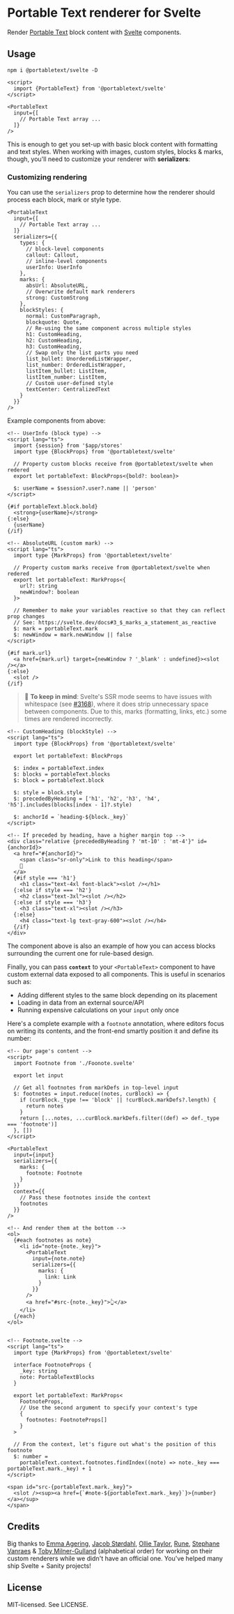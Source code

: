 # Portable Text renderer for Svelte

Render [Portable Text](https://portabletext.org) block content with [Svelte](https://svelte.dev/) components.

## Usage

`npm i @portabletext/svelte -D`

```svelte
<script>
  import {PortableText} from '@portabletext/svelte'
</script>

<PortableText
  input={[
    // Portable Text array ...
  ]}
/>
```

This is enough to get you set-up with basic block content with formatting and text styles. When working with images, custom styles, blocks & marks, though, you'll need to customize your renderer with **serializers**:

### Customizing rendering

You can use the `serializers` prop to determine how the renderer should process each block, mark or style type.

```svelte
<PortableText
  input={[
    // Portable Text array ...
  ]}
  serializers={{
    types: {
      // block-level components
      callout: Callout,
      // inline-level components
      userInfo: UserInfo
    },
    marks: {
      absUrl: AbsoluteURL,
      // Overwrite default mark renderers
      strong: CustomStrong
    },
    blockStyles: {
      normal: CustomParagraph,
      blockquote: Quote,
      // Re-using the same component across multiple styles
      h1: CustomHeading,
      h2: CustomHeading,
      h3: CustomHeading,
      // Swap only the list parts you need
      list_bullet: UnorderedListWrapper,
      list_number: OrderedListWrapper,
      listItem_bullet: ListItem,
      listItem_number: ListItem,
      // Custom user-defined style
      textCenter: CentralizedText
    }
  }}
/>
```

Example components from above:

```svelte
<!-- UserInfo (block type) -->
<script lang="ts">
  import {session} from '$app/stores'
  import type {BlockProps} from '@portabletext/svelte'

  // Property custom blocks receive from @portabletext/svelte when redered
  export let portableText: BlockProps<{bold?: boolean}>

  $: userName = $session?.user?.name || 'person'
</script>

{#if portableText.block.bold}
  <strong>{userName}</strong>
{:else}
  {userName}
{/if}
```

```svelte
<!-- AbsoluteURL (custom mark) -->
<script lang="ts">
  import type {MarkProps} from '@portabletext/svelte'

  // Property custom marks receive from @portabletext/svelte when redered
  export let portableText: MarkProps<{
    url?: string
    newWindow?: boolean
  }>

  // Remember to make your variables reactive so that they can reflect prop changes
  // See: https://svelte.dev/docs#3_$_marks_a_statement_as_reactive
  $: mark = portableText.mark
  $: newWindow = mark.newWindow || false
</script>

{#if mark.url}
  <a href={mark.url} target={newWindow ? '_blank' : undefined}><slot /></a>
{:else}
  <slot />
{/if}
```

> 📌 **To keep in mind**: Svelte's SSR mode seems to have issues with whitespace (see [#3168](https://github.com/sveltejs/svelte/issues/3168)), where it does strip unnecessary space between components. Due to this, marks (formatting, links, etc.) some times are rendered incorrectly.

```svelte
<!-- CustomHeading (blockStyle) -->
<script lang="ts">
  import type {BlockProps} from '@portabletext/svelte'

  export let portableText: BlockProps

  $: index = portableText.index
  $: blocks = portableText.blocks
  $: block = portableText.block

  $: style = block.style
  $: precededByHeading = ['h1', 'h2', 'h3', 'h4', 'h5'].includes(blocks[index - 1]?.style)

  $: anchorId = `heading-${block._key}`
</script>

<!-- If preceded by heading, have a higher margin top -->
<div class="relative {precededByHeading ? 'mt-10' : 'mt-4'}" id={anchorId}>
  <a href="#{anchorId}">
    <span class="sr-only">Link to this heading</span>
    🔗
  </a>
  {#if style === 'h1'}
    <h1 class="text-4xl font-black"><slot /></h1>
  {:else if style === 'h2'}
    <h2 class="text-3xl"><slot /></h2>
  {:else if style === 'h3'}
    <h3 class="text-xl"><slot /></h3>
  {:else}
    <h4 class="text-lg text-gray-600"><slot /></h4>
  {/if}
</div>
```

The component above is also an example of how you can access blocks surrounding the current one for rule-based design.

Finally, you can pass **`context`** to your `<PortableText>` component to have custom external data exposed to all components. This is useful in scenarios such as:

- Adding different styles to the same block depending on its placement
- Loading in data from an external source/API
- Running expensive calculations on your `input` only once

Here's a complete example with a `footnote` annotation, where editors focus on writing its contents, and the front-end smartly position it and define its number:

```svelte
<!-- Our page's content -->
<script>
  import Footnote from './Foonote.svelte'

  export let input

  // Get all footnotes from markDefs in top-level input
  $: footnotes = input.reduce((notes, curBlock) => {
    if (curBlock._type !== 'block' || !curBlock.markDefs?.length) {
      return notes
    }
    return [...notes, ...curBlock.markDefs.filter((def) => def._type === 'footnote')]
  }, [])
</script>

<PortableText
  input={input}
  serializers={{
    marks: {
      footnote: Footnote
    }
  }}
  context={{
    // Pass these footnotes inside the context
    footnotes
  }}
/>

<!-- And render them at the bottom -->
<ol>
  {#each footnotes as note}
    <li id="note-{note._key}">
      <PortableText
        input={note.note}
        serializers={{
          marks: {
            link: Link
          }
        }}
      />
      <a href="#src-{note._key}">👆</a>
    </li>
  {/each}
</ol>


<!-- Footnote.svelte -->
<script lang="ts">
  import type {MarkProps} from '@portabletext/svelte'

  interface FootnoteProps {
    _key: string
    note: PortableTextBlocks
  }

  export let portableText: MarkProps<
    FootnoteProps,
    // Use the second argument to specify your context's type
    {
      footnotes: FootnoteProps[]
    }
  >

  // From the context, let's figure out what's the position of this footnote
  $: number =
    portableText.context.footnotes.findIndex((note) => note._key === portableText.mark._key) + 1
</script>

<span id="src-{portableText.mark._key}">
  <slot /><sup><a href={`#note-${portableText.mark._key}`}>{number}</a></sup>
</span>
```

<!-- ## TODO

- [ ] If applicable, add support to `serializers.hardBreak`, similar to block-content-to-react
- [ ] In example site, add examples with custom marks, blockStyles & block types
  - Include a nested PT renderer example -->

## Credits

Big thanks to [Emma Agering](https://github.com/emagining), [Jacob Størdahl](https://github.com/stordahl), [Ollie Taylor](https://github.com/OllieJT), [Rune](https://github.com/runeh), [Stephane Vanraes](https://github.com/stephane-vanraes) & [Toby Milner-Gulland](https://github.com/tmgulland) (alphabetical order) for working on their custom renderers while we didn't have an official one. You've helped many ship Svelte + Sanity projects!

## License

MIT-licensed. See LICENSE.
